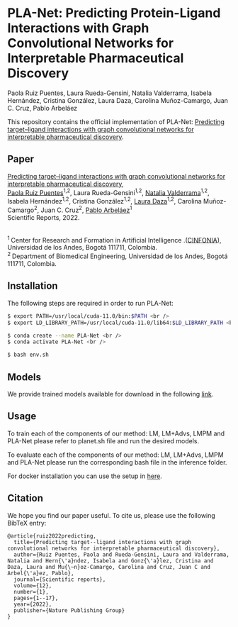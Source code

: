 # PLA-Net: Predicting Protein-Ligand Interactions with Graph Convolutional Networks for Interpretable Pharmaceutical Discovery

Paola Ruiz Puentes, Laura Rueda-Gensini, Natalia Valderrama, Isabela Hernández, Cristina González, Laura Daza, Carolina Muñoz-Camargo, Juan C. Cruz, Pablo Arbeláez

This repository contains the official implementation of PLA-Net: [Predicting target–ligand interactions with graph convolutional networks for interpretable pharmaceutical discovery](https://www.nature.com/articles/s41598-022-12180-x). 

## Paper

[Predicting target–ligand interactions with graph convolutional networks for interpretable pharmaceutical discovery](https://www.nature.com/articles/s41598-022-12180-x),<br/>
[Paola Ruiz Puentes](https://paolaruizp.github.io)<sup>1,2</sup>, Laura Rueda-Gensini<sup>1,2</sup>, [Natalia Valderrama](https://nfvalderrama.github.io)<sup>1,2</sup>, Isabela Hernández<sup>1,2</sup>, Cristina González<sup>1,2</sup>, [Laura Daza](https://lauradaza.github.io/Laura_Daza/)<sup>1,2</sup>, Carolina Muñoz-Camargo<sup>2</sup>, Juan C. Cruz<sup>2</sup>, [Pablo Arbeláez](https://scholar.google.com.co/citations?user=k0nZO90AAAAJ&hl=en)<sup>1</sup><br/>
Scientific Reports, 2022.<br><br>

<sup>1 </sup> Center  for  Research  and  Formation  in  Artificial  Intelligence .([CINFONIA](https://cinfonia.uniandes.edu.co/)),  Universidad  de  los  Andes,  Bogotá 111711, Colombia. <br/>
<sup>2 </sup> Department  of  Biomedical  Engineering,  Universidad  de  los  Andes,  Bogotá 111711, Colombia.<br/>

## Installation
The following steps are required in order to run PLA-Net:<br />

```bash
$ export PATH=/usr/local/cuda-11.0/bin:$PATH <br />
$ export LD_LIBRARY_PATH=/usr/local/cuda-11.0/lib64:$LD_LIBRARY_PATH <br />

$ conda create --name PLA-Net <br />
$ conda activate PLA-Net <br />

$ bash env.sh
```

## Models
We provide trained models available for download in the following [link](https://drive.google.com/drive/folders/1Kr4SXCXbWIUu_n_qmUHvr-YiD8YclMoQ?usp=sharing). 

## Usage
To train each of the components of our method: LM, LM+Advs, LMPM and PLA-Net please refer to planet.sh file and run the desired models.

To evaluate each of the components of our method: LM, LM+Advs, LMPM and PLA-Net please run the corresponding bash file in the inference folder.

For docker installation you can use the setup in [here](https://huggingface.co/juliocesar-io/PLA-Net).

## Citation

We hope you find our paper useful. To cite us, please use the following BibTeX entry:

```
@article{ruiz2022predicting,
  title={Predicting target--ligand interactions with graph convolutional networks for interpretable pharmaceutical discovery},
  author={Ruiz Puentes, Paola and Rueda-Gensini, Laura and Valderrama, Natalia and Hern{\'a}ndez, Isabela and Gonz{\'a}lez, Cristina and Daza, Laura and Mu{\~n}oz-Camargo, Carolina and Cruz, Juan C and Arbel{\'a}ez, Pablo},
  journal={Scientific reports},
  volume={12},
  number={1},
  pages={1--17},
  year={2022},
  publisher={Nature Publishing Group}
}
```
